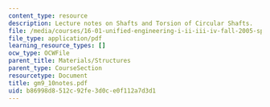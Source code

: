 ```yaml
---
content_type: resource
description: Lecture notes on Shafts and Torsion of Circular Shafts.
file: /media/courses/16-01-unified-engineering-i-ii-iii-iv-fall-2005-spring-2006/b86998d8512c92fe3d0ce0f112a7d3d1_gm9_10notes.pdf
file_type: application/pdf
learning_resource_types: []
ocw_type: OCWFile
parent_title: Materials/Structures
parent_type: CourseSection
resourcetype: Document
title: gm9_10notes.pdf
uid: b86998d8-512c-92fe-3d0c-e0f112a7d3d1
---
```

